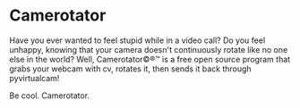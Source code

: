 # Camerotator
Have you ever wanted to feel stupid while in a video call? Do you feel unhappy, knowing that your camera doesn't continuously rotate like no one else in the world? Well, Camerotator©®™ is a free open source program that grabs your webcam with cv, rotates it, then sends it back through pyvirtualcam!

Be cool.
Camerotator.
